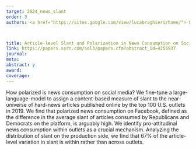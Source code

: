 ```yaml
---
target: 2024_news_slant
order: 3
authors: <a href="https://sites.google.com/view/lucabraghieri/home/"> Luca Braghieri</a>, <a href=https://sites.google.com/view/saraheichmeyer/home"> Sarah Eichmeyer  </a>, <a href="https://www.markusmobius.org/"> Markus Mobius</a>, <a href="https://jsteinhardt.stat.berkeley.edu/"> Jacob Steinhardt</a>, and <a href="https://ruiqi-zhong.github.io/"> Ruiqi Zhong</a>



title: Article-level Slant and Polarization in News Consumption on Social Media
link: https://papers.ssrn.com/sol3/papers.cfm?abstract_id=4255937
journal: 
meta:
abstract: y
award: 
coverage:
---
```

How polarized is news consumption on social media? We fine-tune a large-language-model to assign a content-based measure of slant to the near-universe of hard-news articles published online by the top 100 U.S. outlets in 2019. We find that polarized news consumption on Facebook, defined as the difference in the average slant of articles consumed by Republicans and Democrats on the platform, is arguably high. We identify pro-attitudinal news consumption within outlets as a crucial mechanism. Analyzing the distribution of slant on the production side, we find that 67% of the article-level variation in slant is within rather than across outlets.